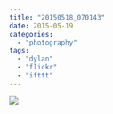 ```yaml
---
title: "20150518_070143"
date: 2015-05-19
categories: 
  - "photography"
tags: 
  - "dylan"
  - "flickr"
  - "ifttt"
---
```


![](https://farm8.staticflickr.com/7735/17870309292_137b53829e_b.jpg)
